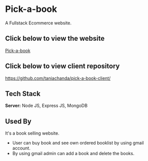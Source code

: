 # Pick-a-book

A Fullstack Ecommerce website.

## Click below to view the website

[Pick-a-book](https://book-store-6e1d5.web.app/)

## Click below to view client repository

https://github.com/taniachanda/pick-a-book-client/

## Tech Stack

**Server:**
Node JS, Express JS, MongoDB

## Used By

It's a book selling website.

- User can buy book and see own ordered booklist by using gmail account.
- By using gmail admin can add a book and delete the books.

